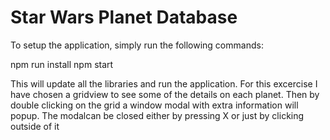 Star Wars Planet Database
==============================================================================================================================
To setup the application, simply run the following commands:

npm run install
npm start

This will update all the libraries and run the application. For this excercise I have chosen a gridview to see some of 
the details on each planet. Then by double clicking on the grid a window modal with extra information will popup. The modalcan be 
closed either by pressing X or just by clicking outside of it
